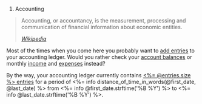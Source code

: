 <ol class="breadcrumb">
  <li class="active">Accounting</li>
</ol>

<blockquote class="well">
  <p>Accounting, or accountancy, is the measurement, processing and communication of financial information about economic entities.</p>
  <footer><a href="https://en.wikipedia.org/wiki/Accounting"><cite title="Wikipedia - Accounting">Wikipedia</cite></a></footer>
</blockquote>

Most of the times when you come here you probably want to [add entries][new] to
your accounting ledger.  Would you rather check your [account balances][balances]
or monthly [income][income] and [expenses][expenses] instead?

By the way, your accounting ledger currently contains [<%= @entries.size %>
entries][entries] for a period of <%= info distance_of_time_in_words(@first_date,
@last_date) %> from <%= info @first_date.strftime('%B %Y') %> to <%=
info @last_date.strftime('%B %Y') %>.

[entries]: /accounting/entries
[new]: /accounting/entries/new
[balances]: /accounting/balances
[income]: /accounting/monthly-income
[expenses]: /accounting/monthly-expenses
